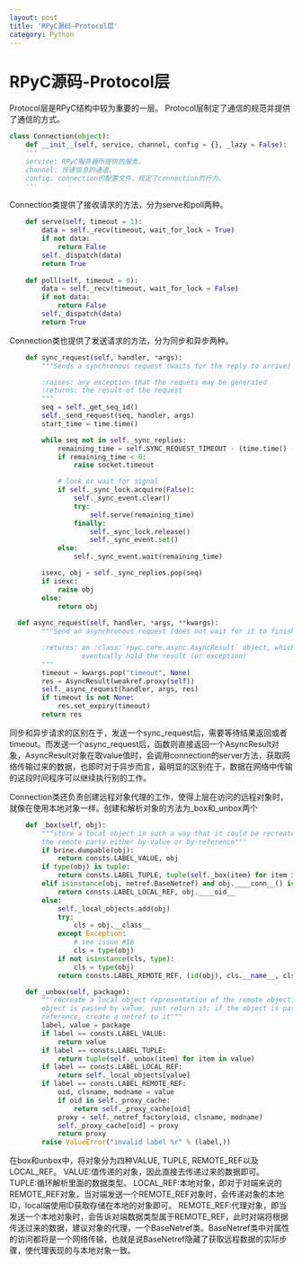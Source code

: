 ```yaml
---
layout: post
title: 'RPyC源码-Protocol层'
category: Python
---
```


# RPyC源码-Protocol层
Protocol层是RPyC结构中较为重要的一层。 Protocol层制定了通信的规范并提供了通信的方式。

```python
class Connection(object):
	def __init__(self, service, channel, config = {}, _lazy = False):
	'''
	service: RPyC服务器所提供的服务。
	channel: 传递信息的通道。
	config: connection的配置文件，规定了connection的行为。
	'''
```

Connection类提供了接收请求的方法，分为serve和poll两种。
```python
	def serve(self, timeout = 1):
		data = self._recv(timeout, wait_for_lock = True)
        if not data:
            return False
        self._dispatch(data)
        return True
        
    def poll(self, timeout = 0):
        data = self._recv(timeout, wait_for_lock = False)
        if not data:
            return False
        self._dispatch(data)
        return True
```
Connection类也提供了发送请求的方法，分为同步和异步两种。
```python
	def sync_request(self, handler, *args):
        """Sends a synchronous request (waits for the reply to arrive)

        :raises: any exception that the requets may be generated
        :returns: the result of the request
        """
        seq = self._get_seq_id()
        self._send_request(seq, handler, args)
        start_time = time.time()

        while seq not in self._sync_replies:
            remaining_time = self.SYNC_REQUEST_TIMEOUT - (time.time() - start_time)
            if remaining_time < 0:
                raise socket.timeout

            # lock or wait for signal
            if self._sync_lock.acquire(False):
                self._sync_event.clear()
                try:
                    self.serve(remaining_time)
                finally:
                    self._sync_lock.release()
                    self._sync_event.set()
            else:
                self._sync_event.wait(remaining_time)

        isexc, obj = self._sync_replies.pop(seq)
        if isexc:
            raise obj
        else:
            return obj
            
  def async_request(self, handler, *args, **kwargs):
        """Send an asynchronous request (does not wait for it to finish)

        :returns: an :class:`rpyc.core.async.AsyncResult` object, which will
                  eventually hold the result (or exception)
        """
        timeout = kwargs.pop("timeout", None)
        res = AsyncResult(weakref.proxy(self))
        self._async_request(handler, args, res)
        if timeout is not None:
            res.set_expiry(timeout)
        return res
```
同步和异步请求的区别在于，发送一个sync_request后，需要等待结果返回或者timeout。而发送一个async_request后，函数则直接返回一个AsyncResult对象，AsyncResult对象在取value值时，会调用connection的server方法，获取网络传输过来的数据，也即时对于异步而言，最明显的区别在于，数据在网络中传输的这段时间程序可以继续执行别的工作。

Connection类还负责创建远程对象代理的工作，使得上层在访问的远程对象时，就像在使用本地对象一样。创建和解析对象的方法为_box和_unbox两个
```python
	def _box(self, obj):
        """store a local object in such a way that it could be recreated on
        the remote party either by-value or by-reference"""
        if brine.dumpable(obj):
            return consts.LABEL_VALUE, obj
        if type(obj) is tuple:
            return consts.LABEL_TUPLE, tuple(self._box(item) for item in obj)
        elif isinstance(obj, netref.BaseNetref) and obj.____conn__() is self:
            return consts.LABEL_LOCAL_REF, obj.____oid__
        else:
            self._local_objects.add(obj)
            try:
                cls = obj.__class__
            except Exception:
                # see issue #16
                cls = type(obj)
            if not isinstance(cls, type):
                cls = type(obj)
            return consts.LABEL_REMOTE_REF, (id(obj), cls.__name__, cls.__module__)

    def _unbox(self, package):
        """recreate a local object representation of the remote object: if the
        object is passed by value, just return it; if the object is passed by
        reference, create a netref to it"""
        label, value = package
        if label == consts.LABEL_VALUE:
            return value
        if label == consts.LABEL_TUPLE:
            return tuple(self._unbox(item) for item in value)
        if label == consts.LABEL_LOCAL_REF:
            return self._local_objects[value]
        if label == consts.LABEL_REMOTE_REF:
            oid, clsname, modname = value
            if oid in self._proxy_cache:
                return self._proxy_cache[oid]
            proxy = self._netref_factory(oid, clsname, modname)
            self._proxy_cache[oid] = proxy
            return proxy
        raise ValueError("invalid label %r" % (label,))
```
在box和unbox中，将对象分为四种VALUE, TUPLE, REMOTE_REF以及LOCAL_REF。
VALUE:值传递的对象，因此直接去传递过来的数据即可。
TUPLE:循环解析里面的数据类型。
LOCAL_REF:本地对象，即对于对端来说的REMOTE_REF对象，当对端发送一个REMOTE_REF对象时，会传递对象的本地ID，local端使用ID获取存储在本地的对象即可。
REMOTE_REF:代理对象，即当发送一个本地对象时，会告诉对端数据类型属于REMOTE_REF，此时对端将根据传送过来的数据，建议对象的代理，一个BaseNetref类。BaseNetref类中对属性的访问都将是一个网络传输，也就是说BaseNetref隐藏了获取远程数据的实际步骤，使代理表现的与本地对象一致。